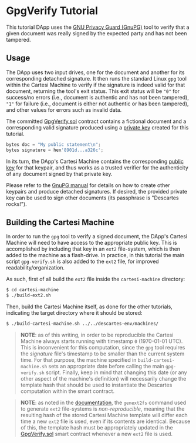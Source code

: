 # GpgVerify Tutorial

This tutorial DApp uses the [GNU Privacy Guard (GnuPG)](https://www.gnupg.org/) tool to verify that a given document was really signed by the expected party and has not been tampered.


## Usage

The DApp uses two input drives, one for the document and another for its corresponding detached signature. It then runs the standard Linux `gpg` tool within the Cartesi Machine to verify if the signature is indeed valid for that document, returning the tool's exit status. This exit status will be `"0"` for success/no errors (i.e., document is authentic and has not been tampered), `"1"` for failure (i.e., document is either not authentic or has been tampered), and other values for errors such as invalid data.

The committed [GpgVerify.sol](./contracts/GpgVerify.sol) contract contains a fictional document and a corresponding valid signature produced using a [private key](./cartesi-machine/descartes-private.key) created for this tutorial.

```javascript
bytes doc = "My public statement\n";
bytes signature = hex'8901d...a326c';
```

In its turn, the DApp's Cartesi Machine contains the corresponding [public key](./cartesi-machine/descartes-pub.key) for that keypair, and thus works as a trusted verifier for the authenticity of any document signed by that private key.

Please refer to the [GnuPG manual](https://www.gnupg.org/gph/en/manual.html) for details on how to create other keypairs and produce detached signatures. If desired, the provided private key can be used to sign other documents (its passphrase is "Descartes rocks!").


## Building the Cartesi Machine

In order to run the `gpg` tool to verify a signed document, the DApp's Cartesi Machine will need to have access to the appropriate public key. This is accomplished by including that key in an `ext2` file-system, which is then added to the machine as a flash-drive. In practice, in this tutorial the main script `gpg-verify.sh` is also added to the `ext2` file, for improved readability/organization.

As such, first of all build the `ext2` file inside the `cartesi-machine` directory:

```bash
$ cd cartesi-machine
$ ./build-ext2.sh
```

Then, build the Cartesi Machine itself, as done for the other tutorials, indicating the target directory where it should be stored:

```bash
$ ./build-cartesi-machine.sh ../../descartes-env/machines/
```

> **NOTE**: as of this writing, in order to be reproducible the Cartesi Machine always starts running with timestamp `0` (1970-01-01 UTC). This is inconvenient for this computation, since the `gpg` tool requires the *signature* file's timestamp to be smaller than the current system time. For that purpose, the machine specified in `build-cartesi-machine.sh` sets an appropriate date before calling the main `gpg-verify.sh` script. Finally, keep in mind that changing this date (or any other aspect of the machine's definition) will necessarily change the template hash that should be used to instantiate the Descartes computation within the smart contract.

> **NOTE**: as noted in the [documentation](https://docs.cartesi.io/machine/host/cmdline#flash-drives), the `genext2fs` command used to generate `ext2` file-systems is *non-reproducible*, meaning that the resulting hash of the stored Cartesi Machine template will differ each time a new `ext2` file is used, even if its contents are identical. Because of this, the template hash must be appropriately updated in the [GpgVerify.sol](./contracts/GpgVerify.sol) smart contract whenever a new `ext2` file is used.